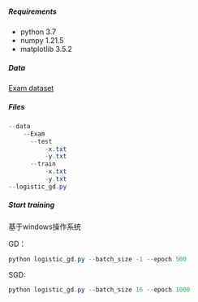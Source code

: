 ##### Requirements

* python 3.7
* numpy 1.21.5
* matplotlib 3.5.2

##### Data

[Exam dataset](http://www.nustm.cn/member/rxia/ml/data/Exam.zip)

##### Files

```java
--data
    --Exam
      --test
    	  -x.txt
    	  -y.txt
      --train
          -x.txt
    	  -y.txt
--logistic_gd.py
```

##### Start training

基于windows操作系统

GD：

```powershell
python logistic_gd.py --batch_size -1 --epoch 500
```

SGD:

```powershell
python logistic_gd.py --batch_size 16 --epoch 1000
```

